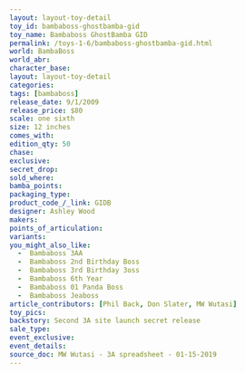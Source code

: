 ```yaml
---
layout: layout-toy-detail 
toy_id: bambaboss-ghostbamba-gid
toy_name: Bambaboss GhostBamba GID
permalink: /toys-1-6/bambaboss-ghostbamba-gid.html
world: BambaBoss
world_abr: 
character_base: 
layout: layout-toy-detail
categories: 
tags: [bambaboss]
release_date: 9/1/2009
release_price: $80 
scale: one sixth
size: 12 inches
comes_with: 
edition_qty: 50
chase: 
exclusive: 
secret_drop: 
sold_where: 
bamba_points: 
packaging_type: 
product_code_/_link: GIDB
designer: Ashley Wood
makers: 
points_of_articulation: 
variants: 
you_might_also_like: 
  -  Bambaboss 3AA
  -  Bambaboss 2nd Birthday Boss
  -  Bambaboss 3rd Birthday 3oss
  -  Bambaboss 6th Year
  -  Bambaboss 01 Panda Boss
  -  Bambaboss Jeaboss
article_contributors: [Phil Back, Don Slater, MW Wutasi]
toy_pics: 
backstory: Second 3A site launch secret release
sale_type: 
event_exclusive: 
event_details: 
source_doc: MW Wutasi - 3A spreadsheet - 01-15-2019
---
```

